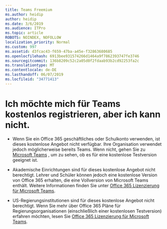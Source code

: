 ```yaml
---
title: Teams Freemium
ms.author: heidip
author: heidip
ms.date: 3/6/2019
ms.audience: ITPro
ms.topic: article
ROBOTS: NOINDEX, NOFOLLOW
localization_priority: Normal
ms.custom: 997
ms.assetid: d3fcac43-f659-47ba-a45e-f32863680685
ms.openlocfilehash: 6913bee931574266d1464a9f7862393747fe3746
ms.sourcegitcommit: 136b8209c52c2a05d0f2fdaab93b2cd92253fa2c
ms.translationtype: MT
ms.contentlocale: de-DE
ms.lasthandoff: 06/07/2019
ms.locfileid: "34771413"
---
```

# <a name="id-like-to-sign-up-for-teams-free-but-i-cant"></a>Ich möchte mich für Teams kostenlos registrieren, aber ich kann nicht.

- Wenn Sie ein Office 365 geschäftliches oder Schulkonto verwenden, ist dieses ﻿kostenlose Angebot nicht verfügbar. Ihre Organisation verwendet jedoch möglicherweise bereits Teams. Wenn nicht, gehen Sie zu [Microsoft Teams](https://products.office.com/microsoft-teams/group-chat-software) , um zu sehen, ob es für eine ﻿kostenlose Testversion geeignet ist.

- Akademische Einrichtungen sind für dieses ﻿kostenlose Angebot nicht berechtigt. Lehrer und Schüler können jedoch eine ﻿kostenlose Version von Office 365 erhalten, die eine Vollversion von Microsoft Teams enthält. Weitere Informationen finden Sie unter [Office 365 Lizenzierung für Microsoft Teams](https://docs.microsoft.com/microsoftteams/office-365-licensing).

- US-Regierungsinstitutionen sind für dieses ﻿kostenlose Angebot nicht berechtigt. Wenn Sie mehr über Office 365 Pläne für Regierungsorganisationen (einschließlich einer kostenlosen Testversion) erfahren möchten, lesen Sie [Office 365 Lizenzierung für Microsoft Teams](https://docs.microsoft.com/microsoftteams/office-365-licensing).


